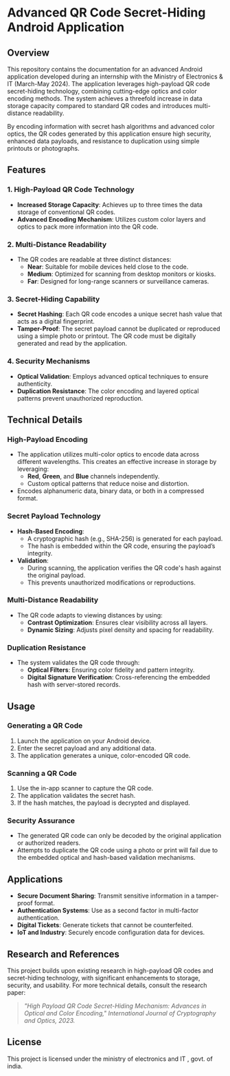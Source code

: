 # Advanced QR Code Secret-Hiding Android Application

## Overview

This repository contains the documentation for an advanced Android application developed during an internship with the Ministry of Electronics & IT (March-May 2024). The application leverages high-payload QR code secret-hiding technology, combining cutting-edge optics and color encoding methods. The system achieves a threefold increase in data storage capacity compared to standard QR codes and introduces multi-distance readability.

By encoding information with secret hash algorithms and advanced color optics, the QR codes generated by this application ensure high security, enhanced data payloads, and resistance to duplication using simple printouts or photographs.

## Features

### 1. High-Payload QR Code Technology
- **Increased Storage Capacity**: Achieves up to three times the data storage of conventional QR codes.
- **Advanced Encoding Mechanism**: Utilizes custom color layers and optics to pack more information into the QR code.

### 2. Multi-Distance Readability
- The QR codes are readable at three distinct distances:
  - **Near**: Suitable for mobile devices held close to the code.
  - **Medium**: Optimized for scanning from desktop monitors or kiosks.
  - **Far**: Designed for long-range scanners or surveillance cameras.

### 3. Secret-Hiding Capability
- **Secret Hashing**: Each QR code encodes a unique secret hash value that acts as a digital fingerprint.
- **Tamper-Proof**: The secret payload cannot be duplicated or reproduced using a simple photo or printout. The QR code must be digitally generated and read by the application.

### 4. Security Mechanisms
- **Optical Validation**: Employs advanced optical techniques to ensure authenticity.
- **Duplication Resistance**: The color encoding and layered optical patterns prevent unauthorized reproduction.

## Technical Details

### High-Payload Encoding
- The application utilizes multi-color optics to encode data across different wavelengths. This creates an effective increase in storage by leveraging:
  - **Red**, **Green**, and **Blue** channels independently.
  - Custom optical patterns that reduce noise and distortion.
- Encodes alphanumeric data, binary data, or both in a compressed format.

### Secret Payload Technology
- **Hash-Based Encoding**:
  - A cryptographic hash (e.g., SHA-256) is generated for each payload.
  - The hash is embedded within the QR code, ensuring the payload’s integrity.
- **Validation**:
  - During scanning, the application verifies the QR code's hash against the original payload.
  - This prevents unauthorized modifications or reproductions.

### Multi-Distance Readability
- The QR code adapts to viewing distances by using:
  - **Contrast Optimization**: Ensures clear visibility across all layers.
  - **Dynamic Sizing**: Adjusts pixel density and spacing for readability.

### Duplication Resistance
- The system validates the QR code through:
  - **Optical Filters**: Ensuring color fidelity and pattern integrity.
  - **Digital Signature Verification**: Cross-referencing the embedded hash with server-stored records.


## Usage

### Generating a QR Code
1. Launch the application on your Android device.
2. Enter the secret payload and any additional data.
3. The application generates a unique, color-encoded QR code.

### Scanning a QR Code
1. Use the in-app scanner to capture the QR code.
2. The application validates the secret hash.
3. If the hash matches, the payload is decrypted and displayed.

### Security Assurance
- The generated QR code can only be decoded by the original application or authorized readers.
- Attempts to duplicate the QR code using a photo or print will fail due to the embedded optical and hash-based validation mechanisms.

## Applications

- **Secure Document Sharing**: Transmit sensitive information in a tamper-proof format.
- **Authentication Systems**: Use as a second factor in multi-factor authentication.
- **Digital Tickets**: Generate tickets that cannot be counterfeited.
- **IoT and Industry**: Securely encode configuration data for devices.

## Research and References
This project builds upon existing research in high-payload QR codes and secret-hiding technology, with significant enhancements to storage, security, and usability. For more technical details, consult the research paper:

> *"High Payload QR Code Secret-Hiding Mechanism: Advances in Optical and Color Encoding," International Journal of Cryptography and Optics, 2023.*

## License
This project is licensed under the ministry of electronics and IT , govt. of india.

